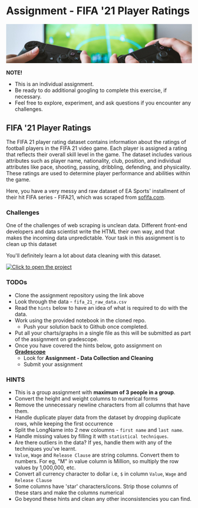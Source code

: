 # Assignment - FIFA '21 Player Ratings

![fifa-assignment](./data-cleaning/fifa-assignment.jpeg)

<aside>

**NOTE!** 

- This is an individual assignment.
- Be ready to do additional googling to complete this exercise, if necessary.
- Feel free to explore, experiment, and ask questions if you encounter any challenges. 
</aside>

## FIFA '21 Player Ratings
The FIFA 21 player rating dataset contains information about the ratings of football players in the FIFA 21 video game. Each player is assigned a rating that reflects their overall skill level in the game. The dataset includes various attributes such as player name, nationality, club, position, and individual attributes like pace, shooting, passing, dribbling, defending, and physicality. These ratings are used to determine player performance and abilities within the game.

Here, you have a very messy and raw dataset of EA Sports' installment of their hit FIFA series - FIFA21, which was scraped from [sofifa.com](https://sofifa.com).

### Challenges
One of the challenges of web scraping is unclean data. Different front-end developers and data scientist write the HTML their own way, and that makes the incoming data unpredictable. Your task in this assignment is to clean up this dataset

You'll definitely learn a lot about data cleaning with this dataset.

[![Click to open the project](https://img.shields.io/static/v1?label=Open%20Project&message=FIFA-21%20Player%20Ratings&color=blue)](https://classroom.github.com/a/QOGw3bTY)


### TODOs
- Clone the assignment repository using the link above
- Look through the data - `fifa_21_raw_data.csv`
- Read the `hints` below to have an idea of what is required to do with the data.
- Work using the provided notebook in the cloned repo.
    - Push your solution back to Github once completed.
- Put all your charts/graphs in a single file as this will be submitted as part of the assignment on gradescope.
- Once you have covered the hints below, goto assignment on **[Gradescope](https://www.gradescope.com/courses/544001/assignments)**
    - Look for **Assignment - Data Collection and Cleaning**
    - Submit your assignment


### HINTS
- This is a group assignment with **maximum of 3 people in a group**.
- Convert the height and weight columns to numerical forms
- Remove the unnecessary newline characters from all columns that have them.
- Handle duplicate player data from the dataset by dropping duplicate rows, while keeping the first occurrence
- Split the LongName into 2 new coloumns - `first name` and `last name`.
- Handle missing values by filling it with `statistical techniques`.
- Are there outliers in the data? If yes, handle them with any of the techniques you've learnt.
- `Value`, `Wage` and `Release Clause` are string columns. Convert them to numbers. For eg, "M" in value column is Million, so multiply the row values by 1,000,000, etc.
- Convert all currency character to dollar i.e, `$` in column `Value`, `Wage` and `Release Clause`
- Some columns have 'star' characters/icons. Strip those columns of these stars and make the columns numerical
- Go beyond these hints and clean any other inconsistencies you can find.